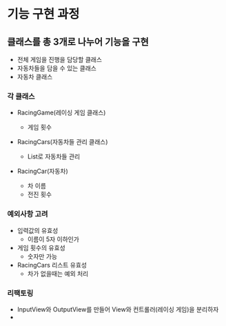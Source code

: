 # 기능 구현 과정

## 클래스를 총 3개로 나누어 기능을 구현

- 전체 게임을 진행을 담당할 클래스
- 자동차들을 담을 수 있는 클래스
- 자동차 클래스

### 각 클래스

- RacingGame(레이싱 게임 클래스)
    - 게임 횟수

- RacingCars(자동차들 관리 클래스)
    - List로 자동차들 관리

- RacingCar(자동차)
    - 차 이름
    - 전진 횟수

### 예외사항 고려

- 입력값의 유효성
    - 이름이 5자 이하인가
- 게임 횟수의 유효성
    - 숫자만 가능
- RacingCars 리스트 유효성
    - 차가 없을때는 예외 처리

### 리팩토링

- InputView와 OutputView를 만들어 View와 컨트롤러(레이싱 게임)을 분리하자
- 